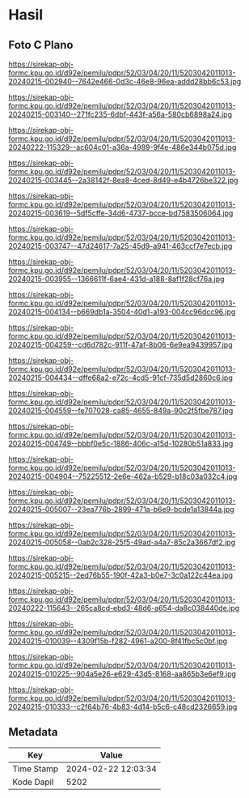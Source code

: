 # Hasil

## Foto C Plano

https://sirekap-obj-formc.kpu.go.id/d92e/pemilu/pdpr/52/03/04/20/11/5203042011013-20240215-002940--7642e466-0d3c-46e8-96ea-addd28bb6c53.jpg

https://sirekap-obj-formc.kpu.go.id/d92e/pemilu/pdpr/52/03/04/20/11/5203042011013-20240215-003140--271fc235-6dbf-443f-a56a-580cb6898a24.jpg

https://sirekap-obj-formc.kpu.go.id/d92e/pemilu/pdpr/52/03/04/20/11/5203042011013-20240222-115329--ac604c01-a36a-4989-9f4e-486e344b075d.jpg

https://sirekap-obj-formc.kpu.go.id/d92e/pemilu/pdpr/52/03/04/20/11/5203042011013-20240215-003445--2a38142f-8ea8-4ced-8d49-e4b4726be322.jpg

https://sirekap-obj-formc.kpu.go.id/d92e/pemilu/pdpr/52/03/04/20/11/5203042011013-20240215-003619--5df5cffe-34d6-4737-bcce-bd7583506064.jpg

https://sirekap-obj-formc.kpu.go.id/d92e/pemilu/pdpr/52/03/04/20/11/5203042011013-20240215-003747--47d24617-7a25-45d9-a941-463ccf7e7ecb.jpg

https://sirekap-obj-formc.kpu.go.id/d92e/pemilu/pdpr/52/03/04/20/11/5203042011013-20240215-003955--1366611f-6ae4-431d-a188-8af1f28cf76a.jpg

https://sirekap-obj-formc.kpu.go.id/d92e/pemilu/pdpr/52/03/04/20/11/5203042011013-20240215-004134--b669db1a-3504-40d1-a193-004cc96dcc96.jpg

https://sirekap-obj-formc.kpu.go.id/d92e/pemilu/pdpr/52/03/04/20/11/5203042011013-20240215-004259--cd6d782c-911f-47af-8b06-6e9ea9439957.jpg

https://sirekap-obj-formc.kpu.go.id/d92e/pemilu/pdpr/52/03/04/20/11/5203042011013-20240215-004434--dffe68a2-e72c-4cd5-91cf-735d5d2860c6.jpg

https://sirekap-obj-formc.kpu.go.id/d92e/pemilu/pdpr/52/03/04/20/11/5203042011013-20240215-004559--fe707028-ca85-4655-849a-90c2f5fbe787.jpg

https://sirekap-obj-formc.kpu.go.id/d92e/pemilu/pdpr/52/03/04/20/11/5203042011013-20240215-004749--bbbf0e5c-1886-406c-a15d-10280b51a833.jpg

https://sirekap-obj-formc.kpu.go.id/d92e/pemilu/pdpr/52/03/04/20/11/5203042011013-20240215-004904--75225512-2e6e-462a-b529-b18c03a032c4.jpg

https://sirekap-obj-formc.kpu.go.id/d92e/pemilu/pdpr/52/03/04/20/11/5203042011013-20240215-005007--23ea776b-2899-471a-b6e9-bcde1a13844a.jpg

https://sirekap-obj-formc.kpu.go.id/d92e/pemilu/pdpr/52/03/04/20/11/5203042011013-20240215-005058--0ab2c328-25f5-49ad-a4a7-85c2a3667df2.jpg

https://sirekap-obj-formc.kpu.go.id/d92e/pemilu/pdpr/52/03/04/20/11/5203042011013-20240215-005215--2ed76b55-190f-42a3-b0e7-3c0a122c44ea.jpg

https://sirekap-obj-formc.kpu.go.id/d92e/pemilu/pdpr/52/03/04/20/11/5203042011013-20240222-115643--265ca8cd-ebd3-48d6-a654-da8c038440de.jpg

https://sirekap-obj-formc.kpu.go.id/d92e/pemilu/pdpr/52/03/04/20/11/5203042011013-20240215-010039--4309f15b-f282-4961-a200-8f41fbc5c0bf.jpg

https://sirekap-obj-formc.kpu.go.id/d92e/pemilu/pdpr/52/03/04/20/11/5203042011013-20240215-010225--904a5e26-e629-43d5-8168-aa865b3e6ef9.jpg

https://sirekap-obj-formc.kpu.go.id/d92e/pemilu/pdpr/52/03/04/20/11/5203042011013-20240215-010333--c2f64b76-4b83-4d14-b5c6-c48cd2326659.jpg


## Metadata

| Key        | Value               |
| ---------- | ------------------- |
| Time Stamp | 2024-02-22 12:03:34 |
| Kode Dapil | 5202                |



